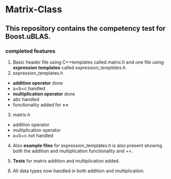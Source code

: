 # Matrix-Class
## This repository contains the competency test for Boost.uBLAS.

### completed features
1. Basic header file using C++templates called matrix.h and one file using **expression templates** called *expression_templates.h*.
2. expression_templates.h
  * **addition operator** done
  * a+b+c handled
  * **multiplication operator** done
  * a*b*c handled
  * functionality added for **+=**

3. matrix.h
  * addition operator
  * multiplication operator
  * a+b+c not handled

4. Also **example files** for expression_templates.h is also present showing both the addition and multiplication functionality and +=.

5. **Tests** for matrix addition and multiplication added.

6. All data types now handled in both addition and multiplication. 
